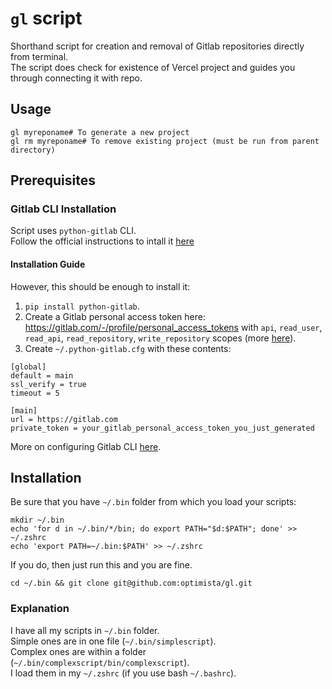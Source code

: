 # `gl` script 
Shorthand script for creation and removal of Gitlab repositories directly from terminal.  
The script does check for existence of Vercel project and guides you through connecting it with repo.

## Usage
```
gl myreponame# To generate a new project
gl rm myreponame# To remove existing project (must be run from parent directory)
```

## Prerequisites

### Gitlab CLI Installation

Script uses `python-gitlab` CLI.  
Follow the official instructions to intall it [here](https://python-gitlab.readthedocs.io/en/stable/install.html)  

#### Installation Guide

However, this should be enough to install it:

1. `pip install python-gitlab`.  
2. Create a Gitlab personal access token here: https://gitlab.com/-/profile/personal_access_tokens with `api`, `read_user`, `read_api`, `read_repository`, `write_repository` scopes (more [here](https://docs.gitlab.com/ee/user/profile/personal_access_tokens.html)).
3. Create `~/.python-gitlab.cfg` with these contents:

```
[global]
default = main
ssl_verify = true
timeout = 5

[main]
url = https://gitlab.com
private_token = your_gitlab_personal_access_token_you_just_generated
```

More on configuring Gitlab CLI [here](https://python-gitlab.readthedocs.io/en/stable/cli.html#configuration).

## Installation

Be sure that you have `~/.bin` folder from which you load your scripts:   

```
mkdir ~/.bin
echo 'for d in ~/.bin/*/bin; do export PATH="$d:$PATH"; done' >> ~/.zshrc
echo 'export PATH=~/.bin:$PATH' >> ~/.zshrc
```

If you do, then just run this and you are fine.

```
cd ~/.bin && git clone git@github.com:optimista/gl.git
```

### Explanation

I have all my scripts in `~/.bin` folder.  
Simple ones are in one file (`~/.bin/simplescript`).  
Complex ones are within a folder (`~/.bin/complexscript/bin/complexscript`).  
I load them in my `~/.zshrc` (if you use bash `~/.bashrc`).  
